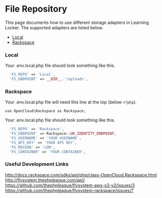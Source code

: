 # File Repository
This page documents how to use different storage adapters in Learning Locker. The supported adapters are listed below.

- [Local](#local)
- [Rackspace](#rackspace)

### Local
Your .env.local.php file should look something like this.
```php
  'FS_REPO' => 'Local',
  'FS_ENDPOINT' => __DIR__.'/uploads',
```

### Rackspace
Your .env.local.php file will need this line at the top (below `<?php`).

`use OpenCloud\Rackspace as Rackspace;`

Your .env.local.php file should look something like this.
```php
  'FS_REPO' => 'Rackspace',
  'FS_ENDPOINT' => Rackspace::UK_IDENTITY_ENDPOINT,
  'FS_USERNAME' => 'YOUR USERNAME',
  'FS_API_KEY' => 'YOUR API KEY',
  'FS_REGION' => 'LON',
  'FS_CONTAINER' => 'YOUR CONTAINER',
```

### Useful Development Links
http://docs.rackspace.com/sdks/api/php/class-OpenCloud.Rackspace.html
http://flysystem.thephpleague.com/api/
https://github.com/thephpleague/flysystem-aws-s3-v2/issues/3
https://github.com/thephpleague/flysystem-rackspace/issues/7